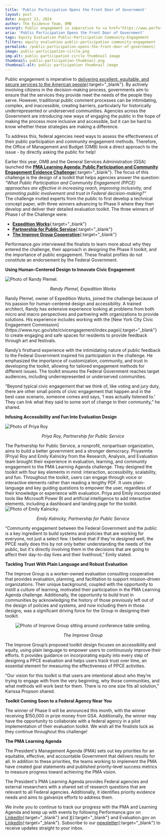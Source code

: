 ```yaml
---
title: 'Public Participation Opens the Front Door of Government'
layout: post
date: August 13, 2024
author: The Evidence Team, OMB
excerpt: Public engagement is imperative to <a href="https://www.performance.gov/pma/cx/" target="_blank">delivering excellent, equitable, and secure services to the American people</a>....
aria: 'Public Participation Opens the Front Door of Government'
tags: Equity Evaluation Public-Participation Community-Engagement
filters: equity evaluation public-participation community-engagement
permalink: /public-participation-opens-the-front-door-of-government/
image: public-participation-circle.png
img-alt: public participation circle thumbnail image
thumbnail: public-participation-thumbnail.png
thumbnail-alt: public participation thumbnail image
---
```


Public engagement is imperative to [delivering excellent, equitable, and secure services to the American people](https://www.performance.gov/pma/cx/){:target="_blank"}. By actively involving citizens in the decision-making process, governments aim to ensure that the services they provide meet the needs of the people they serve. However, traditional public comment processes can be intimidating, complex, and inaccessible, creating barriers, particularly for historically underrepresented or underserved communities. Agencies across the Government are introducing new ways of engaging the public in the hope of making the process more inclusive and accessible, but it can be hard to know whether these strategies are making a difference.

To address this, federal agencies need ways to assess the effectiveness of their public participation and community engagement methods. Therefore, the Office of Management and Budget (OMB) took a direct approach to the issue - by directly asking the public for help!

Earlier this year, OMB and the General Services Administration (GSA) launched the [**PMA Learning Agenda: Public Participation and Community Engagement Evidence Challenge**](https://www.challenge.gov/?challenge=pmala){:target="_blank"}. The focus of this challenge is the design of a toolkit that helps agencies answer the question: *"What Public Participation and Community Engagement (PPCE) approaches are effective in increasing reach, improving inclusivity, and promoting public involvement and trust in Federal decision-making?"*\
The challenge invited experts from the public to first develop a technical concept paper, with three winners advancing to Phase II where they then develop and deliver their detailed evaluation toolkit. The three winners of Phase I of the Challenge were:

- [**Expedition Works**](https://expedition.works/){:target="_blank"}
- [**Partnership for Public Service**](https://ourpublicservice.org/){:target="_blank"}
- [**The Improve Group Cooperative**](https://theimprovegroup.com/){:target="_blank"}

Performance.gov interviewed the finalists to learn more about why they entered the challenge, their approach in designing the Phase II toolkit, and the importance of public engagement. These finalist profiles do not constitute an endorsement by the Federal Government.

**Using Human-Centered Design to Innovate Civic Engagement**

<!-- <img src="{{site.baseurl}}/assets/images/blog/plemel-bio.png" alt="Rady Plemel headshot" class="blog-headshot"> -->
<img src="{{site.baseurl}}/assets/images/blog/plemel-bio.png" class="width-mobile margin-left-auto margin-right-auto display-block" alt="Photo of Randy Plemel."/> 
<div align="center"><p><em> Randy Plemel, Expedition Works</em></p></div>
Randy Plemel, owner of Expedition Works, joined the challenge because of his passion for human-centered design and accessibility. A trained architect, Randy has extensive experience looking at problems from both micro and macro perspectives and partnering with organizations to provide solutions. His experience includes working with the [New York City Civic Engagement Commission](https://www.nyc.gov/site/civicengagement/index.page){:target="_blank"} to create engaging and safe spaces for residents to provide feedback through art and festivals.

Randy’s firsthand experience with the intimidating nature of  public feedback to the Federal Government inspired his participation in the challenge. He emphasized the importance of customization, community, and trust in developing the toolkit, allowing for tailored engagement methods for different issues. The toolkit ensures the Federal Government reaches target audiences, including underrepresented or underserved communities. 

“Beyond typical civic engagement that we think of, like voting and jury duty, there are other small points of civic engagement that happen and in the best case scenario, someone comes and says, ‘I was actually listened to.’ They can link what they said to some sort of change in their community,” he shared.

**Infusing Accessibility and Fun Into Evaluation Design**

<!-- <img src="{{site.baseurl}}/assets/images/blog/priya-bio.png" alt="Priya Roy headshot" class="blog-headshot"> -->
<img src="{{site.baseurl}}/assets/images/blog/priya-bio.png" class="width-mobile margin-left-auto margin-right-auto display-block" alt="Photo of Priya Roy"/> 
<div align="center"><p><em> Priya Roy, Partnership for Public Service</em></p></div>
The Partnership for Public Service, a nonprofit, nonpartisan organization, aims to build a better government and a stronger democracy. Priyasmita (Priya) Roy and Emily Kalnicky from the Research, Analysis, and Evaluation team brought their experience in evaluation, learning, and community engagement to the PMA Learning Agenda challenge. They designed the toolkit with four key elements in mind: interaction, accessibility, scalability, and fun. Throughout the toolkit, users can engage through voice or interactive elements rather than reading a lengthy PDF. It uses plain-language and key guiding questions to empower the user, regardless of their knowledge or experience with evaluation. Priya and Emily incorporated tools like Microsoft Power BI and artificial intelligence to add interactive elements, including a dashboard and landing page for the toolkit.

<!-- <img src="{{site.baseurl}}/assets/images/blog/emily-bio.png" alt="Priya Roy headshot" class="blog-headshot"> -->
<img src="{{site.baseurl}}/assets/images/blog/emily-bio.png" class="width-mobile margin-left-auto margin-right-auto display-block" alt="Photo of Emily Kalnicky."/> 
<div align="center"><p><em> Emily Kalnicky, Partnership for Public Service</em></p></div>
“Community engagement between the Federal Government and the public is a key ingredient to build systems and policies that are working for everyone, not just a select few. I believe that if they're designed well, the PPCE really does this by not only better understanding the needs of the public, but it's directly involving them in the decisions that are going to affect their day-to-day lives and their livelihood,” Emily stated.

**Tackling Trust With Plain Language and Robust Evaluation**

The Improve Group is a worker-owned evaluation consulting cooperative that provides evaluation, planning, and facilitation to support mission-driven organizations. Their unique background, coupled with the opportunity to instill a culture of learning, motivated their participation in the PMA Learning Agenda challenge. Additionally, the opportunity to build trust in communities by acknowledging the history of those previously left out of the design of policies and systems, and now including them in those designs, was a significant driving force for the Group in designing their toolkit.

<!-- <img src="{{site.baseurl}}/assets/images/blog/team-photo.png" alt="Priya Roy headshot" class="blog-headshot"> -->
<div align="center" class="margin-left-auto margin-right-auto"> <img src="{{site.baseurl}}/assets/images/blog/team-photo.png" alt="Photo of Improve Group sitting around conference table smiling."> </div>
<div align="center"><p><em> The Improve Group</em></p></div>

The Improve Group’s proposed toolkit design focuses on accessibility and equity, using plain language to empower users to continuously improve their efforts. It provides guidance on incorporating equity into every step of designing a PPCE evaluation and helps users track trust over time, an essential element for measuring the effectiveness of PPCE activities. 

“Our vision for this toolkit is that users are intentional about who they’re trying to engage with from the very beginning, why those communities, and what methods will work best for them. There is no one size fits all solution,” Karissa Propson shared.

**Toolkit Coming Soon to a Federal Agency Near You**

The winner of Phase II will be announced this month, with the winner receiving $150,000 in prize money from GSA. Additionally, the winner may have the opportunity to collaborate with a federal agency in a pilot implementation of their evaluation toolkit. We wish all the finalists luck as they continue throughout this challenge!

**The PMA Learning Agenda**

The President's Management Agenda (PMA) sets out key priorities for an equitable, effective, and accountable Government that delivers results for all. In addition to these priorities, the teams working to implement the PMA have created goal statements and published priority-level success metrics to measure progress toward achieving the PMA vision.

The President's PMA Learning Agenda provides Federal agencies and external researchers with a shared set of research questions that are relevant to all Federal agencies. Additionally, it identifies priority evidence needs and aims to galvanize efforts to address them.

We invite you to continue to track our progress with the PMA and Learning Agenda and keep up with events by following Performance.gov on [LinkedIn](https://www.linkedin.com/company/performance-gov/){:target="_blank"} and [X](https://x.com/PerformanceGov){:target="_blank"} and Evaluation.gov on [LinkedIn](https://www.linkedin.com/company/evaluation-gov/){:target="_blank"}. Subscribe to our [newsletter](https://public.govdelivery.com/accounts/USGSA/subscriber/new?topic_id=USGSA_916){:target="_blank"} to receive updates straight to your inbox.
